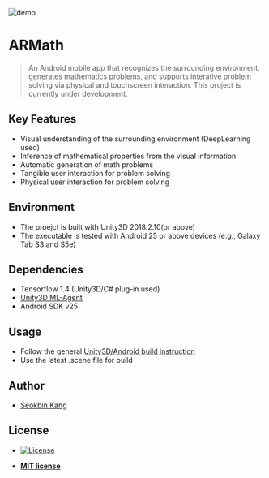 ![demo](ScreenShots/demo_addition1.png)

# ARMath

> An Android mobile app that recognizes the surrounding environment, generates mathematics problems, and supports interative problem solving via physical and touchscreen interaction. This project is currently under development. 

## Key Features
- Visual understanding of the surrounding environment (DeepLearning used)
- Inference of mathematical properties from the visual information
- Automatic generation of math problems
- Tangible user interaction for problem solving
- Physical user interaction for problem solving

## Environment
- The proejct is built with Unity3D 2018.2.10(or above)
- The executable is tested with Android 25 or above devices (e.g., Galaxy Tab S3 and S5e)

## Dependencies
- Tensorflow 1.4 (Unity3D/C# plug-in used)
- [Unity3D ML-Agent](https://github.com/Unity-Technologies/ml-agents)
- Android SDK v25

## Usage
- Follow the general [Unity3D/Android build instruction](https://unity3d.com/learn/tutorials/topics/mobile-touch/building-your-unity-game-android-device-testing)
- Use the latest .scene file for build

## Author
- [Seokbin Kang](http://www.livehighkang.com)

## License
- [![License](http://img.shields.io/:license-mit-blue.svg?style=flat-square)](http://badges.mit-license.org)

- **[MIT license](http://opensource.org/licenses/mit-license.php)**
